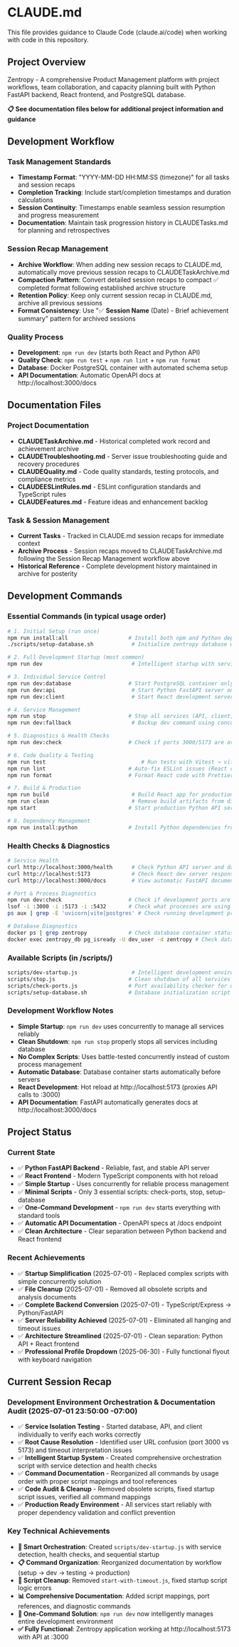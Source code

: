 # CLAUDE.md

This file provides guidance to Claude Code (claude.ai/code) when working with code in this repository.

## Project Overview

Zentropy - A comprehensive Product Management platform with project workflows, team collaboration, and capacity planning built with Python FastAPI backend, React frontend, and PostgreSQL database.

**📋 See documentation files below for additional project information and guidance**

## Development Workflow

### Task Management Standards
- **Timestamp Format**: "YYYY-MM-DD HH:MM:SS (timezone)" for all tasks and session recaps
- **Completion Tracking**: Include start/completion timestamps and duration calculations
- **Session Continuity**: Timestamps enable seamless session resumption and progress measurement
- **Documentation**: Maintain task progression history in CLAUDETasks.md for planning and retrospectives

### Session Recap Management
- **Archive Workflow**: When adding new session recaps to CLAUDE.md, automatically move previous session recaps to CLAUDETaskArchive.md
- **Compaction Pattern**: Convert detailed session recaps to compact ✅ completed format following established archive structure
- **Retention Policy**: Keep only current session recap in CLAUDE.md, archive all previous sessions
- **Format Consistency**: Use "✅ **Session Name** (Date) - Brief achievement summary" pattern for archived sessions

### Quality Process
- **Development**: `npm run dev` (starts both React and Python API)
- **Quality Check**: `npm run test` + `npm run lint` + `npm run format`
- **Database**: Docker PostgreSQL container with automated schema setup
- **API Documentation**: Automatic OpenAPI docs at http://localhost:3000/docs

## Documentation Files

### **Project Documentation**
- **CLAUDETaskArchive.md** - Historical completed work record and achievement archive
- **CLAUDETroubleshooting.md** - Server issue troubleshooting guide and recovery procedures
- **CLAUDEQuality.md** - Code quality standards, testing protocols, and compliance metrics
- **CLAUDEESLintRules.md** - ESLint configuration standards and TypeScript rules
- **CLAUDEFeatures.md** - Feature ideas and enhancement backlog

### **Task & Session Management**
- **Current Tasks** - Tracked in CLAUDE.md session recaps for immediate context
- **Archive Process** - Session recaps moved to CLAUDETaskArchive.md following the Session Recap Management workflow above
- **Historical Reference** - Complete development history maintained in archive for posterity

## Development Commands

### Essential Commands (in typical usage order)
```bash
# 1. Initial Setup (run once)
npm run install:all                   # Install both npm and Python dependencies → npm install + python3 pip (sequential)
./scripts/setup-database.sh            # Initialize zentropy database with full schema (run once) → scripts/setup-database.sh

# 2. Full Development Startup (most common)
npm run dev                            # Intelligent startup with service checks and orchestration → scripts/dev-startup.js

# 3. Individual Service Control
npm run dev:database                  # Start PostgreSQL container only → docker-compose up -d (direct)
npm run dev:api                        # Start Python FastAPI server only (port 3000) → python3 uvicorn (direct)
npm run dev:client                     # Start React development server only (port 5173) → vite dev (direct)

# 4. Service Management
npm run stop                          # Stop all services (API, client, database) → scripts/stop.js
npm run dev:fallback                   # Backup dev command using concurrently → concurrently with API/CLIENT (direct)

# 5. Diagnostics & Health Checks
npm run dev:check                     # Check if ports 3000/5173 are available → scripts/check-ports.js

# 6. Code Quality & Testing
npm run test                              # Run tests with Vitest → vitest (direct)
npm run lint                          # Auto-fix ESLint issues (React components only) → eslint (direct)
npm run format                        # Format React code with Prettier → prettier (direct)

# 7. Build & Production
npm run build                          # Build React app for production → vite build (direct)
npm run clean                          # Remove build artifacts from dist/ → rm -rf (direct)
npm start                             # Start production Python API server → python3 uvicorn (direct)

# 8. Dependency Management
npm run install:python                # Install Python dependencies from requirements.txt → python3 -m pip (direct)
```

### Health Checks & Diagnostics
```bash
# Service Health
curl http://localhost:3000/health      # Check Python API server and database status → API /health endpoint
curl http://localhost:5173             # Check React dev server response → Vite dev server
curl http://localhost:3000/docs        # View automatic FastAPI documentation → FastAPI OpenAPI docs

# Port & Process Diagnostics
npm run dev:check                     # Check if development ports are available → scripts/check-ports.js
lsof -i :3000 -i :5173 -i :5432       # Check what processes are using ports → lsof system command
ps aux | grep -E 'uvicorn|vite|postgres' # Check running development processes → ps system command

# Database Diagnostics
docker ps | grep zentropy             # Check database container status → Docker ps command
docker exec zentropy_db pg_isready -U dev_user -d zentropy # Check database connectivity → PostgreSQL pg_isready
```

### Available Scripts (in /scripts/)
```bash
scripts/dev-startup.js                 # Intelligent development environment orchestration with service detection
scripts/stop.js                       # Clean shutdown of all services (API, client, database)
scripts/check-ports.js                # Port availability checker for development ports
scripts/setup-database.sh             # Database initialization script (run once)
```

### Development Workflow Notes
- **Simple Startup**: `npm run dev` uses concurrently to manage all services reliably
- **Clean Shutdown**: `npm run stop` properly stops all services including database
- **No Complex Scripts**: Uses battle-tested concurrently instead of custom process management
- **Automatic Database**: Database container starts automatically before servers
- **React Development**: Hot reload at http://localhost:5173 (proxies API calls to :3000)
- **API Documentation**: FastAPI automatically generates docs at http://localhost:3000/docs

## Project Status

### Current State
- ✅ **Python FastAPI Backend** - Reliable, fast, and stable API server
- ✅ **React Frontend** - Modern TypeScript components with hot reload
- ✅ **Simple Startup** - Uses concurrently for reliable process management
- ✅ **Minimal Scripts** - Only 3 essential scripts: check-ports, stop, setup-database
- ✅ **One-Command Development** - `npm run dev` starts everything with standard tools
- ✅ **Automatic API Documentation** - OpenAPI specs at /docs endpoint
- ✅ **Clean Architecture** - Clear separation between Python backend and React frontend

### Recent Achievements
- ✅ **Startup Simplification** (2025-07-01) - Replaced complex scripts with simple concurrently solution
- ✅ **File Cleanup** (2025-07-01) - Removed all obsolete scripts and analysis documents
- ✅ **Complete Backend Conversion** (2025-07-01) - TypeScript/Express → Python/FastAPI
- ✅ **Server Reliability Achieved** (2025-07-01) - Eliminated all hanging and timeout issues
- ✅ **Architecture Streamlined** (2025-07-01) - Clean separation: Python API + React frontend
- ✅ **Professional Profile Dropdown** (2025-06-30) - Fully functional flyout with keyboard navigation

## Current Session Recap

### **Development Environment Orchestration & Documentation Audit** (2025-07-01 23:50:00 -07:00)
- ✅ **Service Isolation Testing** - Started database, API, and client individually to verify each works correctly
- ✅ **Root Cause Resolution** - Identified user URL confusion (port 3000 vs 5173) and timeout interpretation issues  
- ✅ **Intelligent Startup System** - Created comprehensive orchestration script with service detection and health checks
- ✅ **Command Documentation** - Reorganized all commands by usage order with proper script mappings and tool references
- ✅ **Code Audit & Cleanup** - Removed obsolete scripts, fixed startup script issues, verified all command mappings
- ✅ **Production Ready Environment** - All services start reliably with proper dependency validation and conflict prevention

### **Key Technical Achievements**
- **🎯 Smart Orchestration**: Created `scripts/dev-startup.js` with service detection, health checks, and sequential startup
- **📋 Command Organization**: Reorganized documentation by workflow (setup → dev → testing → production)
- **🔧 Script Cleanup**: Removed `start-with-timeout.js`, fixed startup script logic errors
- **📊 Comprehensive Documentation**: Added script mappings, port references, and diagnostic commands
- **🚀 One-Command Solution**: `npm run dev` now intelligently manages entire development environment
- **✅ Fully Functional**: Zentropy application working at http://localhost:5173 with API at :3000
